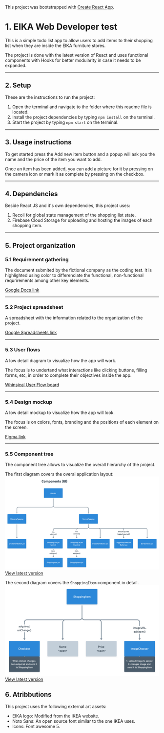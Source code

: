 This project was bootstrapped with [Create React App](https://github.com/facebook/create-react-app).

# 1. EIKA Web Developer test

This is a simple todo list app to allow users to add items to their shopping list when they are inside the EIKA furniture stores.

The project is done with the latest version of React and uses functional components with Hooks for better modularity in case it needs to be expanded.

---

## 2. Setup

These are the instructions to run the project:

1. Open the terminal and navigate to the folder where this readme file is located.
1. Install the project dependencies by typing `npm install` on the terminal.
1. Start the project by typing `npm start` on the terminal.

---

## 3. Usage instructions

To get started press the Add new item button and a popup will ask you the name and the price of the item you want to add.

Once an item has been added, you can add a picture for it by pressing on the camera icon or mark it as complete by pressing on the checkbox.

---

## 4. Dependencies

Beside React JS and it's own dependencies, this project uses:

1. Recoil for global state management of the shopping list state.
1. Firebase Cloud Storage for uploading and hosting the images of each shopping item.

---

## 5. Project organization

### 5.1 Requirement gathering

The document submited by the fictional company as the coding test. It is highlighted using color to differenciate the functional, non-functional requrirements among other key elements.

[Google Docs link](https://docs.google.com/document/d/10yfSCWoImkXE1u_5DjaOkeubZGnESe8UnCqsPxNVwBk/edit?usp=sharing)

---

### 5.2 Project spreadsheet

A spreadsheet with the information related to the organization of the project.

[Google Spreadsheets link](https://docs.google.com/spreadsheets/d/1nLsgm8f0hRplUYWtjpeVqjqMKvUjlav3eh8a50drkHk/edit?usp=sharing)

---

### 5.3 User flows

A low detail diagram to visualize how the app will work.

The focus is to undertand what interactions like clicking buttons, filling forms, etc, in order to complete their objectives inside the app.

[Whinsical User Flow board](https://whimsical.com/shopping-list-Km3VRQ31QthCZPVwaqDmQ4@7YNFXnKbYokbr3nbEPesq)

---

### 5.4 Design mockup

A low detail mockup to visualize how the app will look.

The focus is on colors, fonts, branding and the positions of each element on the screen.

[Figma link](https://www.figma.com/file/wVTaT3Ckenki3nvACl0lCp/EIKA-Shopping-list?node-id=0%3A1)

---

### 5.5 Component tree

The component tree allows to visualize the overall hierarchy of the project.

The first diagram covers the overal application layout:
![Main component tree](./public/readme/component-tree-main.png)
[View latest version](https://whimsical.com/shopping-list-Km3VRQ31QthCZPVwaqDmQ4@7YNFXnKbZAHrBurNHVRXX)

The second diagram covers the `ShoppingItem` component in detail.
![Image chooser](./public/readme/component-tree-image-chooser.png)
[View latest version](https://whimsical.com/shopping-list-Km3VRQ31QthCZPVwaqDmQ4@7YNFXnKbZAHa3e6QpwuLi)

## 6. Atribbutions

This project uses the following external art assets:

- EIKA logo: Modified from the IKEA website.
- Noto Sans: An open source font similar to the one IKEA uses.
- Icons: Font awesome 5.

